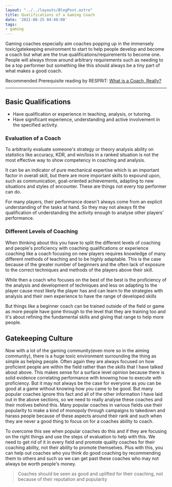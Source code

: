 ```yaml
---
layout: "../../layouts/BlogPost.astro"
title: Qualifications of a Gaming Coach
date: '2021-08-25 04:40:00'
tags:
- gaming
---
```


Gaming coaches especially aim coaches popping up in the
immensely toxic/gatekeeping environment
to start to help people develop and become a coach but
what are the true qualifications/requirements to become one.
People will always throw around arbitrary requirements such as
needing to be a top performer but something like this should always
be a tiny part of what makes a good coach.

Recommended Prerequisite reading by RESPRiT: [What is a Coach, Really?](https://docs.google.com/document/d/10ZzH0-QiD45Zh9gqxOBp0585q7YkqkKccSKx2en84mI/edit)

---

## Basic Qualifications

- Have qualification or experience in teaching, analysis, or tutoring.
- Have significant experience, understanding and active involvement in the
specified activity.

### Evaluation of a Coach

To arbitrarily evaluate someone's strategy or theory analysis ability on
statistics like accuracy, KDR, and win/loss in a ranked situation is not the
most effective way to show competency in coaching and analysis.

It can be an indicator of pure mechanical expertise which is an important factor
in overall skill, but there are more important skills to expound upon, such as
communication, goal-oriented achievements, adapting to new situations and
styles of encounter. These are things not every top performer can do.

For many players, their performance doesn't always come from an explicit
understanding of the tasks at hand. So they may not always fit the qualification
of understanding the activity enough to analyse other players' performance.

### Different Levels of Coaching

When thinking about this you have to split the different levels of coaching and
people's proficiency with coaching qualifications or experience coaching like a
coach focusing on new players requires knowledge of many different methods of
teaching and to be highly adaptable. This is the case because of the greater
number of beginners and the often lack of exposure to the correct techniques
and methods of the players above their skill.

While then a coach who focuses on the best of the best is the proficiency of the
analysis and development of techniques and less on adapting to the player cause
most likely the player has and can learn to the strategies with analysis and
their own experience to have the range of developed skills

But things like a beginner coach can be trained outside of the field or game as
more people have gone through to the level that they are training too and it's
about refining the fundamental skills and giving that range to help more people.

## Gatekeeping Culture

Now with a lot of the gaming community(even more so in the aiming community),
there is a huge toxic environment surrounding the thing as simple as helping
people. Often again they are always focused on how proficient people are within
the field rather than the skills that I have talked about above. This makes
sense for a surface level opinion because there is solid evidence correlating
performance with knowing how to execute with proficiency. But it may not always
be the case for everyone as you can be good at a game without knowing how you
came to be good. But many popular coaches ignore this fact and all of the other
information I have laid out in the above sections, so we need to really analyse
these coaches and their motives behind this. Many popular coaches in various
fields use their popularity to make a kind of monopoly through campaigns to
takedown and harass people because of these aspects around their rank and such
when they are never a good thing to focus on for a coaches ability to coach.

To overcome this see when popular coaches do this and if they are focusing on
the right things and use the steps of evaluation to help with this.
We need to get rid of it in every field and promote quality coaches for their
coaching ability, not their ability to promote themselves.
Plus with this, you can help out coaches who you think do good coaching by
recommending them to others and such so we can get past these coaches who may
not always be worth people's money.

> Coaches should be seen as good and uplifted for their coaching,
not because of their reputation and popularity
